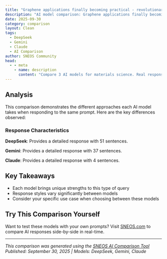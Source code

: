 ```yaml
---
title: "Graphene applications finally becoming practical - revolutionary materials"
description: "AI model comparison: Graphene applications finally becoming practical - revolutionary materials..."
date: 2025-09-30
category: comparison
layout: Clean
tags:
  - DeepSeek
  - Gemini
  - Claude
  - AI Comparison
author: SNEOS Community
head:
  - - meta
    - name: description
      content: "Compare 3 AI models for materials science. Real responses from DeepSeek, Gemini, Claude with detailed analysis."
---
```


<ChatComparison
  title="Graphene applications finally becoming practical - revolutionary materials"
  prompt="Graphene applications finally becoming practical - revolutionary materials"
  :responses='{
    "DeepSeek": "Of course. You\u0027ve hit on one of the most exciting and long-awaited developments in materials science. After years of being a \u0022laboratory wonder,\u0022 graphene is indeed finally maturing into practical and revolutionary applications.\n\nThe journey from its isolation in 2004 (which won a Nobel Prize in 2010) to commercial products has been a story of overcoming immense challenges: scaling up production, managing costs, and integrating the nanomaterial into real-world systems.\n\nHere\u2019s a breakdown of how graphene applications are becoming practical and revolutionary across various industries.\n\n### The Core Challenge: From Lab to Fab\nFor over a decade, the headlines were about graphene\u0027s *potential*: 200x stronger than steel, more conductive than copper, flexible, and transparent. The bottleneck was creating high-quality graphene in large quantities at a reasonable cost. This has been largely solved through advances in:\n*   **Chemical Vapor Deposition (CVD):** For high-quality, large-area sheets (e.g., for electronics).\n*   **Liquid-Phase Exfoliation:** For producing graphene flakes in ink or paste form, suitable for composites, coatings, and sensors.\n\n---\n\n### Revolutionary \u0026 Practical Applications Happening Now\n\n#### 1. Composites and Materials: Stronger, Lighter, Tougher\nThis is one of the most mature application areas. Adding a small amount of graphene \u0022flakes\u0022 to a base material dramatically enhances its properties.\n\n*   **Sports Equipment:** No longer a novelty. You can buy **tennis rackets, bicycle frames, and helmets** infused with graphene. They are significantly lighter, stiffer, and more impact-resistant.\n*   **Automotive \u0026 Aerospace:** Graphene composites are being used in car body panels and interior components to reduce weight, improving fuel efficiency and battery range in EVs. In aerospace, the same weight-saving principle is crucial.\n*   **Concrete and Asphalt:** This is a massive, high-impact application. Adding tiny amounts of graphene to concrete can **reduce the amount of concrete needed by up to 30%** while making it stronger and more water-resistant. This drastically cuts the carbon footprint of construction (cement production is a major CO\u2082 emitter).\n\n#### 2. Electronics and Photonics: The \u0022Next Silicon\u0022 is Arriving... Slowly\nThis is where the most \u0022revolutionary\u0022 potential lies, but integration is complex.\n\n*   **Sensors:** Graphene\u0027s high surface area and sensitivity to its environment make it ideal for ultra-sensitive sensors.\n    *   **Health Sensors:** Wearable patches that can monitor biomarkers like cortisol (stress) or glucose through sweat.\n    *   **Gas Sensors:** Detecting minute traces of harmful gases for environmental monitoring and industrial safety.\n*   **Transistors:** While not replacing silicon in CPUs yet, graphene\u0027s high electron mobility is perfect for **high-frequency transistors** in RF electronics, enabling faster wireless communication (think 6G and beyond).\n*   **Photodetectors:** Essential for high-speed data communication in data centers. Graphene-based photodetectors can convert light signals to electrical signals incredibly quickly.\n\n#### 3. Energy Storage and Generation: Supercharging Batteries\nThis is arguably the most publicized and eagerly awaited application.\n\n*   **Batteries (Graphene-Enhanced Li-ion):** Pure graphene batteries are still in the future, but **graphene is already being used as an additive** in lithium-ion anodes and cathodes. This improves:\n    *   **Charging Speed:** Significantly reduces charge time.\n    *   **Capacity:** Increases energy density (longer battery life).\n    *   **Lifespan:** Makes batteries more durable through more charge cycles.\n    Companies like **Skeleton Technologies** in Estonia are already producing \u0022graphene-enhanced supercapacitors\u0022 for the automotive and grid storage markets, offering ultra-fast charging and discharging.\n*   **Water Purification and Desalination:** This is a revolutionary application. Graphene oxide membranes can have precisely sized nano-pores, allowing water molecules to pass through while blocking salt ions and other contaminants. This could make desalination far more energy-efficient and accessible.\n\n#### 4. Coatings and Paints: Smart Surfaces\n*   **Anti-Corrosion:** Adding graphene to paints creates a barrier that is impermeable to water and oxygen, providing superior protection for ships, bridges, and offshore structures.\n*   **Anti-Static and EMI Shielding:** Graphene coatings can dissipate static electricity and shield sensitive electronic components from electromagnetic interference (EMI), which is crucial for modern devices.\n\n### The Future is Now (But Distributed)\n\nThe narrative has shifted. We are no longer waiting for a single \u0022killer app\u0022 that will be 100% graphene. Instead, we are seeing a **\u0022quiet revolution\u0022** where graphene acts as a **performance-enhancing additive**.\n\nThe revolution isn\u0027t a graphene smartphone; it\u0027s a smartphone with a battery that charges in 10 minutes, a bicycle frame that\u0027s half the weight, a bridge that lasts twice as long, and a water filter that provides clean water with minimal energy\u2014all thanks to the incorporation of graphene.\n\nThe material is finally transitioning from a promise to a practical, value-adding component in a wide range of industries, truly living up to its \u0022revolutionary\u0022 potential.",
    "Gemini": "You\u0027re right to be excited! The promise of graphene, a single-layer sheet of carbon atoms, has been hyped for years. While a true \u0022revolution\u0022 is still unfolding, we are indeed seeing graphene applications becoming increasingly practical and moving beyond just research labs. Here\u0027s a breakdown of why and where we\u0027re seeing progress:\n\n**Why Graphene Applications Are Finally Becoming Practical:**\n\n*   **Improved Production Methods:** Early graphene production was expensive and often resulted in low-quality material with defects. However, significant advancements have been made in:\n    *   **Liquid-phase exfoliation:** Scalable methods to separate graphene sheets from graphite in solvents.\n    *   **Chemical Vapor Deposition (CVD):** Growing large, high-quality graphene films on metal substrates, which can then be transferred to other surfaces.\n    *   **Graphene Oxide (GO) reduction:** Producing graphene-like materials in bulk at relatively low cost.  While not \u0022perfect\u0022 graphene, GO and reduced GO offer valuable properties for many applications.\n*   **Better Understanding of Graphene Properties:** Researchers have gained a deeper understanding of how defects, edge effects, and functionalization influence graphene\u0027s properties. This knowledge enables tailoring graphene materials for specific applications.\n*   **More Realistic Expectations:** The initial hype often overstated graphene\u0027s immediate impact.  Now, there\u0027s a more nuanced appreciation for where graphene\u0027s unique strengths truly shine and where other materials might be more cost-effective or suitable.\n*   **Investment and Commercialization:**  Increased investment from both private companies and government research grants is fueling the development and commercialization of graphene-based products.  More companies are focused on specific applications and building viable businesses.\n\n**Areas Where Graphene Applications Are Becoming Practical:**\n\n*   **Composites:** Graphene is being used to enhance the mechanical, thermal, and electrical properties of composite materials.\n    *   **Sports equipment:**  Adding graphene to tennis rackets, skis, and bicycles to increase strength and reduce weight.\n    *   **Automotive:**  Improving the strength and heat resistance of car parts, potentially reducing weight and increasing fuel efficiency.\n    *   **Construction:**  Reinforcing concrete and other building materials.\n*   **Coatings and Inks:**\n    *   **Anti-corrosion coatings:**  Graphene-based coatings can provide a barrier against moisture and oxygen, protecting metal surfaces from corrosion.\n    *   **Conductive inks:**  For printed electronics, flexible displays, and sensors.\n    *   **Sensors:** Graphene\u0027s high surface area and sensitivity make it ideal for sensors detecting gases, chemicals, and biomolecules.\n*   **Energy Storage:**\n    *   **Batteries:** Graphene can improve the conductivity and stability of battery electrodes, leading to faster charging, higher energy density, and longer lifespans.  It\u0027s being explored in both lithium-ion and next-generation battery technologies.\n    *   **Supercapacitors:** Graphene\u0027s high surface area and conductivity make it well-suited for supercapacitors, which offer rapid charging and discharging.\n*   **Electronics:**\n    *   **Flexible displays:** Graphene\u0027s transparency and conductivity make it a potential replacement for indium tin oxide (ITO) in flexible displays.\n    *   **Transistors:** While graphene transistors still face challenges in terms of bandgap engineering, research is ongoing to create high-performance electronic devices.\n*   **Water Filtration:** Graphene membranes can be used to filter out impurities from water, offering a potential solution for clean water access.  Graphene oxide membranes are particularly promising.\n\n**Challenges Remain:**\n\n*   **Cost:** Graphene production, especially of high-quality material, can still be expensive, limiting its widespread adoption in some applications.\n*   **Scalability:** Scaling up production to meet the demands of various industries remains a challenge.\n*   **Standardization:** Lack of standardized graphene materials and testing methods can hinder commercialization.\n*   **Toxicity Concerns:** Research is still ongoing to fully understand the potential health and environmental impacts of graphene.\n*   **Reliability and Long-term Performance:**  Ensuring the long-term reliability and performance of graphene-based products is crucial for their commercial success.\n\n**In Conclusion:**\n\nWhile the \u0022graphene revolution\u0022 might not be here in its fullest form, we are definitely seeing significant progress in the development and commercialization of graphene-based products. With continued research, innovation, and investment, graphene has the potential to transform many industries and address some of the world\u0027s most pressing challenges. It\u0027s less about replacing *everything* and more about finding niche applications where its unique properties provide a significant advantage. Keep an eye on composites, coatings, energy storage, and sensors \u2013 these are the areas where graphene is most likely to make a real impact in the near future.\n",
    "Claude": "Graphene applications are indeed transitioning from lab curiosities to practical implementations! Here are the key areas where this \u0022wonder material\u0022 is making real-world impact:\n\n## Current Commercial Applications\n\n**Electronics \u0026 Sensors**\n- Ultra-sensitive biosensors for medical diagnostics\n- Transparent conductive films for touchscreens\n- High-frequency transistors and circuits\n- Flexible electronic components\n\n**Energy Storage**\n- Enhanced battery electrodes (faster charging, longer life)\n- Supercapacitors with improved energy density\n- Solar cell efficiency improvements\n\n**Composites \u0026 Coatings**\n- Stronger, lighter carbon fiber composites\n- Anti-corrosion coatings\n- Conductive inks and paints\n- Heat-dissipating materials for electronics\n\n## Emerging Breakthroughs\n\n**Water Treatment**\n- Graphene oxide membranes for desalination\n- Selective filtration of contaminants\n- More efficient than traditional methods\n\n**Medical Applications**\n- Drug delivery systems\n- Neural interfaces and implants\n- Cancer treatment platforms\n- Antimicrobial surfaces\n\n## Why Now?\n\nThe shift to practicality comes from:\n- **Improved manufacturing** - Better production methods at scale\n- **Cost reduction** - From thousands to tens of dollars per gram\n- **Application focus** - Targeting specific problems rather than trying to replace everything\n- **Hybrid approaches** - Combining graphene with other materials\n\nWhat specific graphene application interests you most? The field is moving incredibly fast across multiple industries."
  }'
  published-date="11:44"
/>

## Analysis

This comparison demonstrates the different approaches each AI model takes when responding to the same prompt. Here are the key differences observed:

### Response Characteristics

**DeepSeek**: Provides a detailed response with 51 sentences. 

**Gemini**: Provides a detailed response with 37 sentences. 

**Claude**: Provides a detailed response with 4 sentences. 

## Key Takeaways

- Each model brings unique strengths to this type of query
- Response styles vary significantly between models
- Consider your specific use case when choosing between these models

## Try This Comparison Yourself

Want to test these models with your own prompts? Visit [SNEOS.com](https://sneos.com) to compare AI responses side-by-side in real-time.

---

*This comparison was generated using the [SNEOS AI Comparison Tool](https://sneos.com)*
*Published: September 30, 2025 | Models: DeepSeek, Gemini, Claude*
